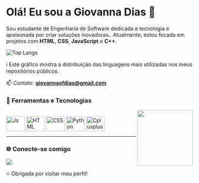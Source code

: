 # Olá! Eu sou a Giovanna Dias 🌸

Sou estudante de Engenharia de Software dedicada à tecnologia e apaixonada por criar soluções inovadoras.. 
Atualmente, estou focada em projetos com **HTML**, **CSS**, **JavaScript** e **C++**.

![Top Langs](https://github-readme-stats.vercel.app/api/top-langs/?username=GIVNNDIAS&layout=compact&theme=dracula)

ℹ️ Este gráfico mostra a distribuição das linguagens mais utilizadas nos meus repositórios públicos.

📫 Contato: **giovannaofdias@gmail.com**

### 🔨 Ferramentas e Tecnologias
<img align="right" src="https://media4.giphy.com/media/v1.Y2lkPTc5MGI3NjExNnA2Mm01NnRtYzhtMGVwMnBtcWhjdnEydG5lOWwyOXBsZnQ2NGI1MyZlcD12MV9pbnRlcm5hbF9naWZfYnlfaWQmY3Q9cw/zoQ2J2gQ4oCcjfyF5H/giphy.gif" width="150" />
<div style="display: inline_block"><br>
  <img align="center" alt="Js" height="40" width="50" src="https://cdn.jsdelivr.net/gh/devicons/devicon/icons/javascript/javascript-original.svg">
  <img align="center" alt="HTML" height="40" width="50" src="https://cdn.jsdelivr.net/gh/devicons/devicon/icons/html5/html5-original.svg">
  <img align="center" alt="CSS" height="40" width="50" src="https://cdn.jsdelivr.net/gh/devicons/devicon/icons/css3/css3-original.svg">
  <img align="center" alt="Python" height="40" width="50" src="https://cdn.jsdelivr.net/gh/devicons/devicon/icons/python/python-original.svg">
  <img align="center" alt="Cplusplus" height="40" width="50" src="https://cdn.jsdelivr.net/gh/devicons/devicon/icons/cplusplus/cplusplus-original.svg">
</div>


---

### 🌐 Conecte-se comigo

<a href="www.linkedin.com/in/giovanna-dias-049846380" target="_blank"><img src="https://img.shields.io/badge/LinkedIn-0077B5?style=for-the-badge&logo=linkedin&logoColor=white" target="_blank"></a>



⭐ Obrigada por visitar meu perfil! 
